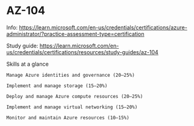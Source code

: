 # AZ-104

Info:
https://learn.microsoft.com/en-us/credentials/certifications/azure-administrator/?practice-assessment-type=certification

Study guide:
https://learn.microsoft.com/en-us/credentials/certifications/resources/study-guides/az-104

Skills at a glance

    Manage Azure identities and governance (20–25%)

    Implement and manage storage (15–20%)

    Deploy and manage Azure compute resources (20–25%)

    Implement and manage virtual networking (15–20%)

    Monitor and maintain Azure resources (10–15%)
